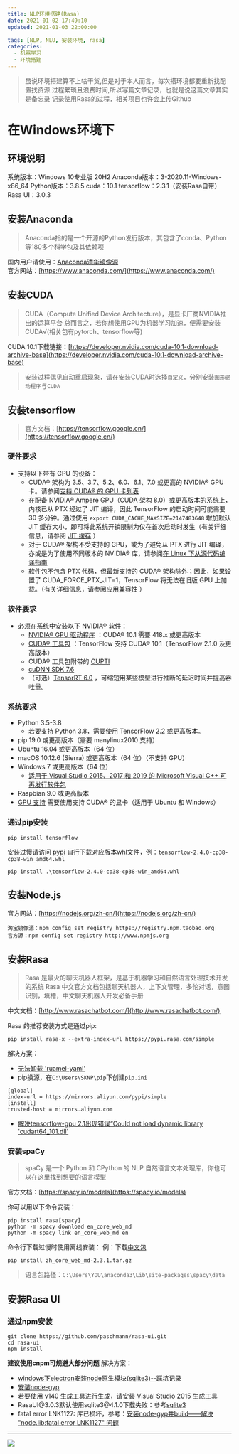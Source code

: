 ```yaml
---
title: NLP环境搭建(Rasa)
date: 2021-01-02 17:49:10
updated: 2021-01-03 22:00:00

tags: [NLP, NLU, 安装环境, rasa]
categories: 
  - 机器学习
  - 环境搭建
---
```

> 虽说环境搭建算不上啥干货,但是对于本人而言，每次搭环境都要重新找配置找资源
> 过程繁琐且浪费时间,所以写篇文章记录，也就是说这篇文章其实是备忘录
> 记录使用Rasa的过程，相关项目也许会上传Github

<!-- more -->

# 在Windows环境下
## 环境说明
系统版本：Windows 10专业版 20H2
Anaconda版本：3-2020.11-Windows-x86_64
Python版本：3.8.5
cuda：10.1
tensorflow：2.3.1（安装Rasa自带）
Rasa UI：3.0.3

## 安装Anaconda
> Anaconda指的是一个开源的Python发行版本，其包含了conda、Python等180多个科学包及其依赖项

国内用户请使用：[Anaconda清华镜像源](https://mirrors.tuna.tsinghua.edu.cn/anaconda/archive/)  
官方网站：[https://www.anaconda.com/](https://www.anaconda.com/) 

## 安装CUDA
> CUDA（Compute Unified Device Architecture），是显卡厂商NVIDIA推出的运算平台
> 总而言之，若你想使用GPU为机器学习加速，便需要安装CUDA√(相关包有pytorch、tensorflow等)

CUDA 10.1下载链接：[https://developer.nvidia.com/cuda-10.1-download-archive-base](https://developer.nvidia.com/cuda-10.1-download-archive-base)
> 安装过程偶见自动重启现象，请在安装CUDA时选择`自定义`，分别安装`图形驱动程序`与`CUDA`

## 安装tensorflow
> 官方文档：[https://tensorflow.google.cn/](https://tensorflow.google.cn/) 

### 硬件要求
  * 支持以下带有 GPU 的设备：
    * CUDA® 架构为 3.5、3.7、5.2、6.0、6.1、7.0 或更高的 NVIDIA® GPU 卡。请参阅[支持 CUDA® 的 GPU 卡列表](https://developer.nvidia.com/cuda-gpus) 
    * 在配备 NVIDIA® Ampere GPU（CUDA 架构 8.0）或更高版本的系统上，内核已从 PTX 经过了 JIT 编译，因此 TensorFlow 的启动时间可能需要 30 多分钟。通过使用 `export CUDA_CACHE_MAXSIZE=2147483648` 增加默认 JIT 缓存大小，即可将此系统开销限制为仅在首次启动时发生（有关详细信息，请参阅 [JIT 缓存](https://devblogs.nvidia.com/cuda-pro-tip-understand-fat-binaries-jit-caching) ）
    * 对于 CUDA® 架构不受支持的 GPU，或为了避免从 PTX 进行 JIT 编译，亦或是为了使用不同版本的 NVIDIA® 库，请参阅[在 Linux 下从源代码编译指南](https://tensorflow.google.cn/install/source)
    * 软件包不包含 PTX 代码，但最新支持的 CUDA® 架构除外；因此，如果设置了 CUDA_FORCE_PTX_JIT=1，TensorFlow 将无法在旧版 GPU 上加载。（有关详细信息，请参阅[应用兼容性](http://docs.nvidia.com/cuda/cuda-c-programming-guide/index.html#application-compatibility) ）
    
### 软件要求
  * 必须在系统中安装以下 NVIDIA® 软件：
    * [NVIDIA® GPU 驱动程序](https://www.nvidia.com/drivers) ：CUDA® 10.1 需要 418.x 或更高版本
    * [CUDA® 工具包](https://developer.nvidia.com/cuda-toolkit-archive) ：TensorFlow 支持 CUDA® 10.1（TensorFlow 2.1.0 及更高版本）
    * CUDA® 工具包附带的 [CUPTI](http://docs.nvidia.com/cuda/cupti/) 
    * [cuDNN SDK 7.6](https://developer.nvidia.com/cudnn)
    * （可选）[TensorRT 6.0](https://docs.nvidia.com/deeplearning/sdk/tensorrt-install-guide/index.html) ，可缩短用某些模型进行推断的延迟时间并提高吞吐量。

### 系统要求
  * Python 3.5-3.8
    * 若要支持 Python 3.8，需要使用 TensorFlow 2.2 或更高版本。
  * pip 19.0 或更高版本（需要 manylinux2010 支持）
  * Ubuntu 16.04 或更高版本（64 位）
  * macOS 10.12.6 (Sierra) 或更高版本（64 位）（不支持 GPU）
  * Windows 7 或更高版本（64 位）
    * [适用于 Visual Studio 2015、2017 和 2019 的 Microsoft Visual C++ 可再发行软件包](https://support.microsoft.com/help/2977003/the-latest-supported-visual-c-downloads) 
  * Raspbian 9.0 或更高版本
  * [GPU 支持](https://tensorflow.google.cn/install/gpu) 需要使用支持 CUDA® 的显卡（适用于 Ubuntu 和 Windows）

### 通过pip安装
```
pip install tensorflow
```
安装过慢请访问 [pypi](https://pypi.org/project/tensorflow/#files) 自行下载对应版本whl文件，例：`tensorflow-2.4.0-cp38-cp38-win_amd64.whl`
```
pip install .\tensorflow-2.4.0-cp38-cp38-win_amd64.whl
```

## 安装Node.js
官方网站：[https://nodejs.org/zh-cn/](https://nodejs.org/zh-cn/)
```
淘宝镜像源：npm config set registry https://registry.npm.taobao.org
官方源：npm config set registry http://www.npmjs.org
```

## 安装Rasa
> Rasa 是最火的聊天机器人框架，是基于机器学习和自然语言处理技术开发的系统 
> Rasa 中文官方文档包括聊天机器人，上下文管理，多伦对话，意图识别，填槽，中文聊天机器人开发必备手册 

中文文档：[http://www.rasachatbot.com/](http://www.rasachatbot.com/) 

Rasa 的推荐安装方式是通过pip:
```
pip install rasa-x --extra-index-url https://pypi.rasa.com/simple
```
解决方案：
  * [无法卸载 'ruamel-yaml'](https://www.pythonheidong.com/blog/article/505802/6b89827e9d0f316db511/) 
  * pip换源，在`C:\Users\SKNP\pip`下创建`pip.ini`
  ```
  [global]
  index-url = https://mirrors.aliyun.com/pypi/simple
  [install]
  trusted-host = mirrors.aliyun.com
  ```
  * [解决tensorflow-gpu 2.1出现错误“Could not load dynamic library 'cudart64_101.dll'](https://blog.csdn.net/qq_41999081/article/details/104515513) 



### 安装spaCy
> spaCy 是一个 Python 和 CPython 的 NLP 自然语言文本处理库，你也可以在这里找到想要的语言模型

官方文档：[https://spacy.io/models](https://spacy.io/models)

你可以用以下命令安装：
```
pip install rasa[spacy]
python -m spacy download en_core_web_md
python -m spacy link en_core_web_md en
```
命令行下载过慢时使用离线安装：
例：下载[中文包](https://github.com/explosion/spacy-models/releases//tag/zh_core_web_md-2.3.1) 
```
pip install zh_core_web_md-2.3.1.tar.gz
```
> 语言包路径：`C:\Users\YOU\anaconda3\Lib\site-packages\spacy\data`

## 安装Rasa UI
### 通过npm安装
```
git clone https://github.com/paschmann/rasa-ui.git
cd rasa-ui
npm install
```
**建议使用cnpm可规避大部分问题**
解决方案：
  * [windows下electron安装node原生模块(sqlite3)--踩坑记录](https://my.oschina.net/dtdths/blog/1614712) 
  * [安装node-gyp](https://www.cnblogs.com/wangyuxue/p/11218113.html) 
  * 若要使用 v140 生成工具进行生成，请安装 Visual Studio 2015 生成工具
  * RasaUI\@3.0.3默认使用sqlite3\@4.1.0下载失败：参考[sqlite3](https://www.npmjs.com/package/sqlite3) 
  * fatal error LNK1127: 库已损坏，参考：[安装node-gyp并build——解决 "node.lib:fatal error LNK1127" 问题](https://blog.csdn.net/qq_33826977/article/details/78645665) 

---

![](https://cdn.jsdelivr.net/gh/Sknp1006/cdn@master/img/anime/tobecontinued.jpg) 